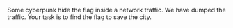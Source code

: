 Some cyberpunk hide the flag inside a network traffic. We have dumped the traffic. Your task is to find the flag to save the city.
